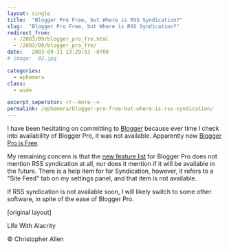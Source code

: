 ```yaml
---
layout: single
title:  "Blogger Pro Free, but Where is RSS Syndication?"
slug:  "Blogger Pro Free, but Where is RSS Syndication?"
redirect_from:
  - /2003/09/blogger_pro_fre.html
  - /2003/09/blogger_pro_fre/
date:   2003-09-11 13:29:53 -0700
# image:  02.jpg

categories:
  - ephemera
class:
  - wide

excerpt_seperator: <!--more-->
permalink: /ephemera/blogger-pro-free-but-where-is-rss-syndication/
---
```


I have been hesitating on committing to [Blogger](http://www.blogger.com) because ever time I check into availability of Blogger Pro, it was not available. Apparently now [Blogger Pro is Free](https://web.archive.org/web/20061209175234/http://www.blogger.com/feature_giveaway/pro_email.pyra).

My remaining concern is that the [new feature list](https://web.archive.org/web/20040613091023/http://www.sherpastore.com/store/page.cfm/p.cfm/2094?1040) for Blogger Pro does not mention RSS syndication at all, nor does it mention if it will be available in the future. There is a help item for for Syndication, however, it refers to a "Site Feed" tab on my settings panel, and that item is not available.

If RSS syndication is not available soon, I will likely switch to some other software, in spite of the ease of Blogger Pro.

[original layout]


Life With Alacrity

© Christopher Allen